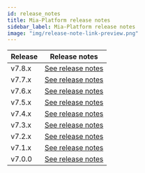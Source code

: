 ```yaml
---
id: release_notes
title: Mia-Platform release notes
sidebar_label: Mia-Platform release notes
image: "img/release-note-link-preview.png"
---
```

| Release | Release notes                                       |
| ------- | --------------------------------------------------- |
| v7.8.x    | [See release notes](RN_v7-8/v7.8.1) |
| v7.7.x    | [See release notes](v7.7.x) |
| v7.6.x    | [See release notes](v7.6.x) |
| v7.5.x    | [See release notes](v7.5.x) |
| v7.4.x    | [See release notes](v7.4.x) |
| v7.3.x    | [See release notes](v7.3.x) |
| v7.2.x    | [See release notes](v7.2.x) |
| v7.1.x    | [See release notes](v7.1.x) |
| v7.0.0    | [See release notes](v7.0.x) |
